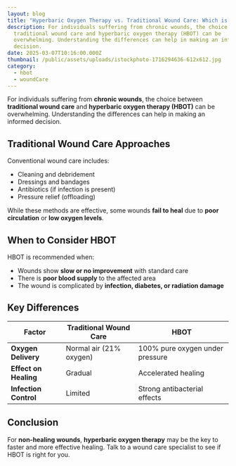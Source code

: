 ```yaml
---
layout: blog
title: "Hyperbaric Oxygen Therapy vs. Traditional Wound Care: Which is Right for You?"
description: For individuals suffering from chronic wounds, the choice between
  traditional wound care and hyperbaric oxygen therapy (HBOT) can be
  overwhelming. Understanding the differences can help in making an informed
  decision.
date: 2025-03-07T10:16:00.000Z
thumbnail: /public/assets/uploads/istockphoto-1716294636-612x612.jpg
category:
  - hbot
  - woundCare
---
```

For individuals suffering from **chronic wounds**, the choice between **traditional wound care** and **hyperbaric oxygen therapy (HBOT)** can be overwhelming. Understanding the differences can help in making an informed decision.

## Traditional Wound Care Approaches
Conventional wound care includes:
- Cleaning and debridement
- Dressings and bandages
- Antibiotics (if infection is present)
- Pressure relief (offloading)

While these methods are effective, some wounds **fail to heal** due to **poor circulation** or **low oxygen levels**.

## When to Consider HBOT
HBOT is recommended when:
- Wounds show **slow or no improvement** with standard care
- There is **poor blood supply** to the affected area
- The wound is complicated by **infection, diabetes, or radiation damage**

## Key Differences
| Factor               | Traditional Wound Care | HBOT |
|----------------------|----------------------|------|
| **Oxygen Delivery**  | Normal air (21% oxygen) | 100% pure oxygen under pressure |
| **Effect on Healing** | Gradual | Accelerated healing |
| **Infection Control** | Limited | Strong antibacterial effects |

## Conclusion
For **non-healing wounds**, **hyperbaric oxygen therapy** may be the key to faster and more effective healing. Talk to a wound care specialist to see if HBOT is right for you.
